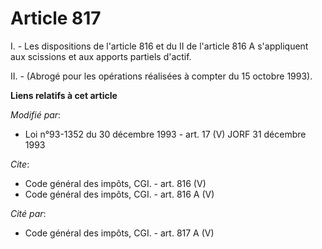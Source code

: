 # Article 817

I. - Les dispositions de l'article 816 et du II de l'article 816 A s'appliquent aux scissions et aux apports partiels
d'actif.

II. - (Abrogé pour les opérations réalisées à compter du 15 octobre 1993).

**Liens relatifs à cet article**

_Modifié par_:

  - Loi n°93-1352 du 30 décembre 1993 - art. 17 (V) JORF 31 décembre 1993

_Cite_:

  - Code général des impôts, CGI. - art. 816 (V)
  - Code général des impôts, CGI. - art. 816 A (V)

_Cité par_:

  - Code général des impôts, CGI. - art. 817 A (V)
